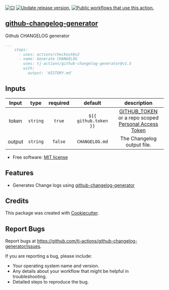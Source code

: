 [![CI](https://github.com/tj-actions/github-changelog-generator/actions/workflows/test.yml/badge.svg)](https://github.com/tj-actions/github-changelog-generator/actions/workflows/test.yml) [![Update release version.](https://github.com/tj-actions/github-changelog-generator/actions/workflows/sync-release-version.yml/badge.svg)](https://github.com/tj-actions/github-changelog-generator/actions/workflows/sync-release-version.yml) <a href="https://github.com/search?q=tj-actions+github-changelog-generator+path%3A.github%2Fworkflows+language%3AYAML&type=code" target="_blank" title="Public workflows that use this action."><img src="https://img.shields.io/endpoint?url=https%3A%2F%2Fapi-git-master.endbug.vercel.app%2Fapi%2Fgithub-actions%2Fused-by%3Faction%3Dtj-actions%2Fgithub-changelog-generator%26badge%3Dtrue" alt="Public workflows that use this action."></a>

[github-changelog-generator](https://github.com/github-changelog-generator/github-changelog-generator)
----------------------------

Github CHANGELOG generator

```yaml
...
    steps:
      - uses: actions/checkout@v2
      - name: Generate CHANGELOG
        uses: tj-actions/github-changelog-generator@v1.5
        with:
          output: 'HISTORY.md'
```


## Inputs

|   Input       |    type    |  required     |  default                      |  description  |
|:-------------:|:-----------:|:-------------:|:----------------------------:|:-------------:|
| token         |  `string`   |    `true`    | `${{ github.token }}` | [GITHUB_TOKEN](https://docs.github.com/en/free-pro-team@latest/actions/reference/authentication-in-a-workflow#using-the-github_token-in-a-workflow) <br /> or a repo scoped <br /> [Personal Access Token](https://docs.github.com/en/free-pro-team@latest/github/authenticating-to-github/creating-a-personal-access-token)              |
| output        |  `string`   |  `false`     | `CHANGELOG.md`        | The Changelog output file. |



* Free software: [MIT license](LICENSE)


Features
--------

* Generates Change logs using [github-changelog-generator](github-changelog-generator/github-changelog-generator)


Credits
-------

This package was created with [Cookiecutter](https://github.com/cookiecutter/cookiecutter).



Report Bugs
-----------

Report bugs at https://github.com/tj-actions/github-changelog-generator/issues.

If you are reporting a bug, please include:

* Your operating system name and version.
* Any details about your workflow that might be helpful in troubleshooting.
* Detailed steps to reproduce the bug.
